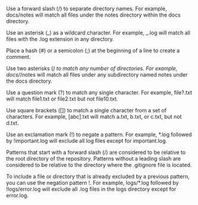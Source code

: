 Use a forward slash (/) to separate directory names. For example, docs/notes will match all files under the notes directory within the docs directory.

Use an asterisk (_) as a wildcard character. For example, _.log will match all files with the .log extension in any directory.

Place a hash (#) or a semicolon (;) at the beginning of a line to create a comment.

Use two asterisks (_) to match any number of directories. For example, docs/_/notes will match all files under any subdirectory named notes under the docs directory.

Use a question mark (?) to match any single character. For example, file?.txt will match file1.txt or file2.txt but not file10.txt.

Use square brackets ([]) to match a single character from a set of characters. For example, [abc].txt will match a.txt, b.txt, or c.txt, but not d.txt.

Use an exclamation mark (!) to negate a pattern. For example, \*.log followed by !important.log will exclude all log files except for important.log.

Patterns that start with a forward slash (/) are considered to be relative to the root directory of the repository. Patterns without a leading slash are considered to be relative to the directory where the .gitignore file is located.

To include a file or directory that is already excluded by a previous pattern, you can use the negation pattern !. For example, logs/\*.log followed by !logs/error.log will exclude all .log files in the logs directory except for error.log.
